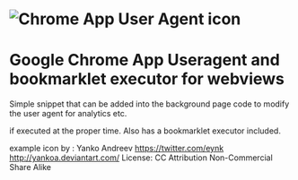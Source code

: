 # ![Chrome App User Agent icon](https://raw.github.com/riaEvangelist/chrome-app-user-agent-and-bookmarklet-webview/master/example/Browser-64.png)
Google Chrome App Useragent and bookmarklet executor for webviews
=============================================

Simple snippet that can be added into the background page code to modify the user agent for analytics etc. 

if executed at the proper time. Also has a bookmarklet executor included.

example icon by :
Yanko Andreev
https://twitter.com/eynk
http://yankoa.deviantart.com/
License: CC Attribution Non-Commercial Share Alike